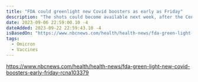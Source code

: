 ```yaml
---
title: "FDA could greenlight new Covid boosters as early as Friday"
description: "The shots could become available next week, after the Centers for Disease Control and Prevention also signs off."
date: 2023-09-06 22:59:00.10 -4
dateAdded: 2023-09-22 22:59:43.10 -4
isBasedOn: "https://www.nbcnews.com/health/health-news/fda-green-light-new-covid-boosters-early-friday-rcna103379"
tags:
  - Omicron
  - Vaccines
---
```


https://www.nbcnews.com/health/health-news/fda-green-light-new-covid-boosters-early-friday-rcna103379
